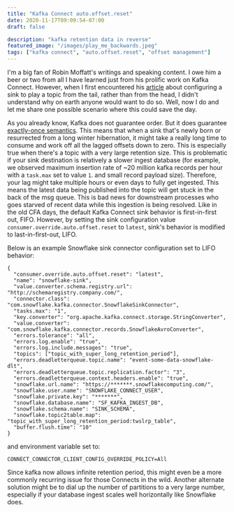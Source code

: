 ```yaml
---
title: "Kafka Connect auto.offset.reset"
date: 2020-11-17T09:09:54-07:00
draft: false

description: "kafka retention data in reverse"
featured_image: "/images/play_me_backwards.jpeg"
tags: ["kafka connect", "auto.offset.reset", "offset management"]
---
```


I'm a big fan of Robin Moffatt's writings and speaking content.  I owe him a beer or two from all I have learned just from his prolific work on Kafka Connect.  However, when I first encountered his [article](https://rmoff.net/2019/08/09/starting-a-kafka-connect-sink-connector-at-the-end-of-a-topic/) about configuring a sink to play a topic from the tail, rather than from the head, I didn't understand why on earth anyone would want to do so.  Well, now I do and let me share one possible scenario where this could save the day.  

As you already know, Kafka does not guarantee order.  But it does guarantee [exactly-once semantics](https://www.confluent.io/blog/exactly-once-semantics-are-possible-heres-how-apache-kafka-does-it/).  This means that when a sink that's newly born or resurrected from a long winter hibernation, it might take a really long time to consume and work off all the lagged offsets down to zero.  This is especially true when there's a topic with a very large retention size.  This is problematic if your sink destination is relatively a slower ingest database (for example, we observed maximum insertion rate of ~20 million kafka records per hour with a `task.max` set to value `1`. and small record payload size).  Therefore, your lag might take multiple hours or even days to fully get ingested.  This means the latest data being published into the topic will get stuck in the back of the msg queue.  This is bad news for downstream processes who goes starved of recent data while this ingestion is being resolved.  Like in the old CFA days, the default Kafka Connect sink behavior is first-in-first out, FIFO. However, by setting the sink configuration value `consumer.override.auto.offset.reset` to `latest`, sink's behavior is modified to last-in-first-out, LIFO. 

Below is an example Snowflake sink connector configuration set to LIFO behavior:
```
{
  "consumer.override.auto.offset.reset": "latest",
  "name": "snowflake-sink",
  "value.converter.schema.registry.url": "http://schemaregistry.company.com/",
  "connector.class": "com.snowflake.kafka.connector.SnowflakeSinkConnector",
  "tasks.max": "1",
  "key.converter": "org.apache.kafka.connect.storage.StringConverter",
  "value.converter": "com.snowflake.kafka.connector.records.SnowflakeAvroConverter",
  "errors.tolerance": "all",
  "errors.log.enable": "true",
  "errors.log.include.messages": "true",
  "topics": ["topic_with_super_long_retention_period"],
  "errors.deadletterqueue.topic.name": "event-some-data-snowflake-dlt",
  "errors.deadletterqueue.topic.replication.factor": "3",
  "errors.deadletterqueue.context.headers.enable": "true",
  "snowflake.url.name": "https://*******.snowflakecomputing.com/",
  "snowflake.user.name": "SNOWFLAKE_CONNECT_USER",
  "snowflake.private.key": "*******",
  "snowflake.database.name": "SF_KAFKA_INGEST_DB",
  "snowflake.schema.name": "SINK_SCHEMA",
  "snowflake.topic2table.map": "topic_with_super_long_retention_period:twslrp_table",
  "buffer.flush.time": "10"
}
```

and environment variable set to:

```
CONNECT_CONNECTOR_CLIENT_CONFIG_OVERRIDE_POLICY=All
```

 Since kafka now allows infinite retention period, this might even be a more commonly recurring issue for those Connects in the wild.  Another alternate solution might be to dial up the number of partitions to a very large number, especially if your database ingest scales well horizontally like Snowflake does.


